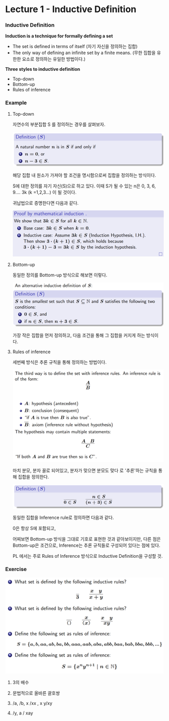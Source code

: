 # Lecture 1 - Inductive Definition



### Inductive Definition



**Induction is a technique for formally defining a set**

- The set is defined in terms of itself (자기 자신을 정의하는 집합)
- The only way of defining an infinite set by a finite means. (무한 집합을 유한한 요소로 정의하는 유일한 방법이다.)

**Three styles to inductive definition**

- Top-down
- Bottom-up
- Rules of inference



### Example

1. Top-down

   자연수의 부분집합 S 를 정의하는 경우를 살펴보자.

   ![image-20200121111229849](./images/image-20200121111229849.png)

   해당 집합 내 원소가 가져야 할 조건을 명시함으로써 집합을 정의하는 방식이다.

   

   S에 대한 정의를 자기 자신(S)으로 하고 있다. 이때 S가 될 수 있는 n은 0, 3, 6, 9.... 3k (k =1,2,3...) 이 될 것이다.

   귀납법으로 증명한다면 다음과 같다.

   ![image-20200121111414867](./images/image-20200121111414867.png)

   

2. Bottom-up

   동일한 정의를 Bottom-up 방식으로 해보면 이렇다.

   ![image-20200121111830001](./images/image-20200121111830001.png)

   가장 작은 집합을 먼저 정의하고, 다음 조건을 통해 그 집합을 커지게 하는 방식이다.

   

3. Rules of inference

   세번째 방식은 추론 규칙을 통해 정의하는 방법이다.

   ![image-20200121112702089](./images/image-20200121112702089.png)

   마치 분모, 분자 꼴로 되어있고, 분자가 맞으면 분모도 맞다 로 '추론'하는 규칙을 통해 집합을 정의한다.

   

   ![image-20200121112902955](./images/image-20200121112902955.png)

   동일한 집합을 Inference rule로 정의하면 다음과 같다.

   0은 항상 S에 포함되고, 

   어찌보면 Bottom-up 방식을 그대로 기호로 표현한 것과 같아보이지만, 다른 점은 Bottom-up은 조건으로, Inference는 추론 규칙들로 구성되어 있다는 점에 있다.

   PL 에서는 주로 Rules of Inference 방식으로 Inductive Definition을 구성할 것.



### Exercise

![image-20200121114309660](./images/image-20200121114309660.png)

1) 3의 배수

2) 문법적으로 올바른 괄호쌍 

3) /a, /b, x /xx , x y/xy

4) /y, a / xay



